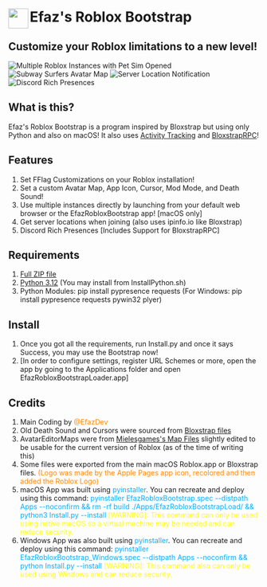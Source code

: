 # <img src="https://github.com/EfazDev/roblox-bootstrap/blob/main/BootstrapImages/AppIcon.png?raw=true" width="40" height="40" align="left">Efaz's Roblox Bootstrap
## Customize your Roblox limitations to a new level!

![Multiple Roblox Instances with Pet Sim Opened](https://github.com/EfazDev/roblox-bootstrap/blob/main/BootstrapImages/MultipleInstances.png?raw=true)
![Subway Surfers Avatar Map](https://github.com/EfazDev/roblox-bootstrap/blob/main/BootstrapImages/AvatarEditor.png?raw=true)
![Server Location Notification](https://github.com/EfazDev/roblox-bootstrap/blob/main/BootstrapImages/ServerLocations.png?raw=true)
![Discord Rich Presences](https://github.com/EfazDev/roblox-bootstrap/blob/main/BootstrapImages/DiscordPresences.png?raw=true)

## What is this?
Efaz's Roblox Bootstrap is a program inspired by Bloxstrap but using only Python and also on macOS! It also uses [Activity Tracking](https://github.com/pizzaboxer/bloxstrap/wiki/What-is-activity-tracking%3F) and [BloxstrapRPC](https://github.com/pizzaboxer/bloxstrap/wiki/Integrating-Bloxstrap-functionality-into-your-game)!

## Features
1. Set FFlag Customizations on your Roblox installation!
2. Set a custom Avatar Map, App Icon, Cursor, Mod Mode, and Death Sound!
3. Use multiple instances directly by launching from your default web browser or the EfazRobloxBootstrap app! [macOS only]
4. Get server locations when joining (also uses ipinfo.io like Bloxstrap)
5. Discord Rich Presences [Includes Support for BloxstrapRPC]

## Requirements
1. [Full ZIP file](https://github.com/EfazDev/roblox-bootstrap/archive/refs/heads/main.zip)
2. [Python 3.12](https://www.python.org/downloads/) (You may install from InstallPython.sh)
3. Python Modules: pip install pypresence requests (For Windows: pip install pypresence requests pywin32 plyer)

## Install
1. Once you got all the requirements, run Install.py and once it says Success, you may use the Bootstrap now!
2. [In order to configure settings, register URL Schemes or more, open the app by going to the Applications folder and open EfazRobloxBootstrapLoader.app]

## Credits
1. Main Coding by <span style="color:#FF8700">@EfazDev</span>
2. Old Death Sound and Cursors were sourced from <span style="color:#FF5FFF">[Bloxstrap files](https://github.com/pizzaboxer/bloxstrap)</span>
3. AvatarEditorMaps were from <span style="color:#FF00FF">[Mielesgames's Map Files](https://github.com/Mielesgames/RobloxAvatarEditorMaps)</span> slightly edited to be usable for the current version of Roblox (as of the time of writing this)
4. Some files were exported from the main macOS Roblox.app or Bloxstrap files. <span style="color:#FF8700">(Logo was made by the Apple Pages app icon, recolored and then added the Roblox Logo)</span>
5. macOS App was built using <span style="color:#00AFFF">pyinstaller</span>. You can recreate and deploy using this command: <span style="color:#00AFFF">pyinstaller EfazRobloxBootstrap.spec --distpath Apps --noconfirm && rm -rf build ./Apps/EfazRobloxBootstrapLoad/ && python3 Install.py --install</span> <span style="color:#FFFF00">[WARNING]: This command can only be used using native macOS so a virtual machine may be needed and can reduce security.</span>
6. Windows App was also built using <span style="color:#00AFFF">pyinstaller</span>. You can recreate and deploy using this command: <span style="color:#00AFFF">pyinstaller EfazRobloxBootstrap_Windows.spec --distpath Apps --noconfirm && python Install.py --install</span> <span style="color:#FFFF00">[WARNING]: This command also can only be used using Windows and can reduce security.</span>
